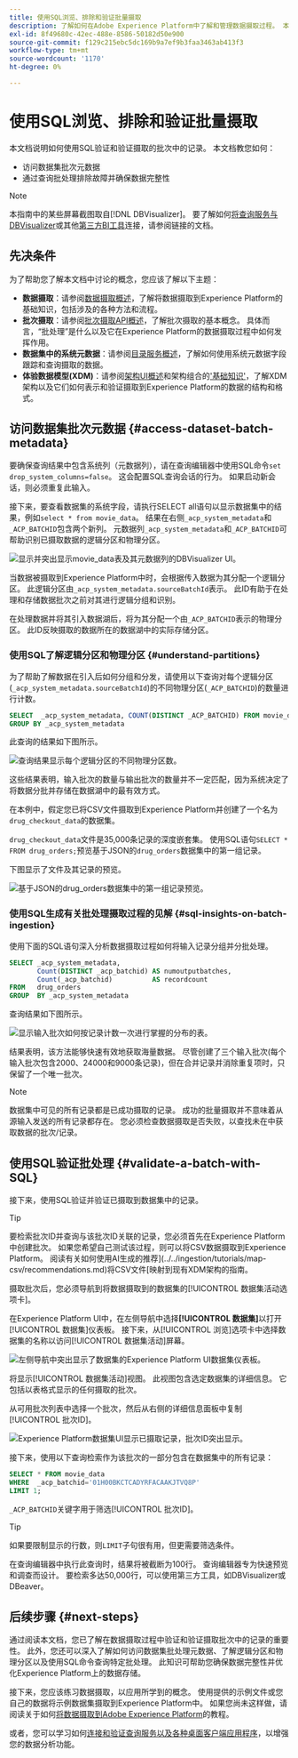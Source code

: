 ```yaml
---
title: 使用SQL浏览、排除和验证批量摄取
description: 了解如何在Adobe Experience Platform中了解和管理数据摄取过程。 本文档包括如何验证批次和查询摄取的数据。
exl-id: 8f49680c-42ec-488e-8586-50182d50e900
source-git-commit: f129c215ebc5dc169b9a7ef9b3faa3463ab413f3
workflow-type: tm+mt
source-wordcount: '1170'
ht-degree: 0%

---
```


# 使用SQL浏览、排除和验证批量摄取

本文档说明如何使用SQL验证和验证摄取的批次中的记录。 本文档教您如何：

- 访问数据集批次元数据
- 通过查询批处理排除故障并确保数据完整性

>[!NOTE]
>
>本指南中的某些屏幕截图取自[!DNL DBVisualizer]。 要了解如何[将查询服务与DBVisualizer](../clients/dbvisulaizer.md)或其他[第三方BI工具](../clients/overview.md)连接，请参阅链接的文档。

## 先决条件

为了帮助您了解本文档中讨论的概念，您应该了解以下主题：

- **数据摄取**：请参阅[数据摄取概述](../../ingestion/home.md)，了解将数据摄取到Experience Platform的基础知识，包括涉及的各种方法和流程。
- **批次摄取**：请参阅[批次摄取API概述](../../ingestion/batch-ingestion/overview.md)，了解批次摄取的基本概念。 具体而言，“批处理”是什么以及它在Experience Platform的数据摄取过程中如何发挥作用。
- **数据集中的系统元数据**：请参阅[目录服务概述](../../catalog/home.md)，了解如何使用系统元数据字段跟踪和查询摄取的数据。
- **体验数据模型(XDM)**：请参阅[架构UI概述](../../xdm/ui/overview.md)和架构组合的[&#39;基础知识&#39;](../../xdm/schema/composition.md)，了解XDM架构以及它们如何表示和验证摄取到Experience Platform的数据的结构和格式。

## 访问数据集批次元数据 {#access-dataset-batch-metadata}

要确保查询结果中包含系统列（元数据列），请在查询编辑器中使用SQL命令`set drop_system_columns=false`。 这会配置SQL查询会话的行为。 如果启动新会话，则必须重复此输入。

接下来，要查看数据集的系统字段，请执行SELECT all语句以显示数据集中的结果，例如`select * from movie_data`。 结果在右侧`_acp_system_metadata`和`_ACP_BATCHID`包含两个新列。 元数据列`_acp_system_metadata`和`_ACP_BATCHID`可帮助识别已摄取数据的逻辑分区和物理分区。

![显示并突出显示movie_data表及其元数据列的DBVisualizer UI。](../images/use-cases/movie_data-table-with-metadata-columns.png)

当数据被摄取到Experience Platform中时，会根据传入数据为其分配一个逻辑分区。 此逻辑分区由`_acp_system_metadata.sourceBatchId`表示。 此ID有助于在处理和存储数据批次之前对其进行逻辑分组和识别。

在处理数据并将其引入数据湖后，将为其分配一个由`_ACP_BATCHID`表示的物理分区。 此ID反映摄取的数据所在的数据湖中的实际存储分区。

### 使用SQL了解逻辑分区和物理分区 {#understand-partitions}

为了帮助了解数据在引入后如何分组和分发，请使用以下查询对每个逻辑分区(`_acp_system_metadata.sourceBatchId`)的不同物理分区(`_ACP_BATCHID`)的数量进行计数。

```SQL
SELECT  _acp_system_metadata, COUNT(DISTINCT _ACP_BATCHID) FROM movie_data
GROUP BY _acp_system_metadata
```

此查询的结果如下图所示。

![查询结果显示每个逻辑分区的不同物理分区数。](../images/use-cases/logical-and-physical-partition-count.png)

这些结果表明，输入批次的数量与输出批次的数量并不一定匹配，因为系统决定了将数据分批并存储在数据湖中的最有效方式。

在本例中，假定您已将CSV文件摄取到Experience Platform并创建了一个名为`drug_checkout_data`的数据集。

`drug_checkout_data`文件是35,000条记录的深度嵌套集。 使用SQL语句`SELECT * FROM drug_orders;`预览基于JSON的`drug_orders`数据集中的第一组记录。

下图显示了文件及其记录的预览。

![基于JSON的drug_orders数据集中的第一组记录预览。](../images/use-cases/drug-orders-preview.png)

### 使用SQL生成有关批处理摄取过程的见解 {#sql-insights-on-batch-ingestion}

使用下面的SQL语句深入分析数据摄取过程如何将输入记录分组并分批处理。

```sql
SELECT _acp_system_metadata,
       Count(DISTINCT _acp_batchid) AS numoutputbatches,
       Count(_acp_batchid)          AS recordcount
FROM   drug_orders
GROUP  BY _acp_system_metadata 
```

查询结果如下图所示。

![显示输入批次如何按记录计数一次进行掌握的分布的表。](../images/use-cases/distribution-of-input-batches.png)

结果表明，该方法能够快速有效地获取海量数据。 尽管创建了三个输入批次(每个输入批次包含2000、24000和9000条记录)，但在合并记录并消除重复项时，只保留了一个唯一批次。

>[!NOTE]
>
>数据集中可见的所有记录都是已成功摄取的记录。 成功的批量摄取并不意味着从源输入发送的所有记录都存在。 您必须检查数据摄取是否失败，以查找未在中获取数据的批次/记录。

## 使用SQL验证批处理 {#validate-a-batch-with-SQL}

接下来，使用SQL验证并验证已摄取到数据集中的记录。

>[!TIP]
>
>要检索批次ID并查询与该批次ID关联的记录，您必须首先在Experience Platform中创建批次。 如果您希望自己测试该过程，则可以将CSV数据摄取到Experience Platform。 阅读有关如何使用AI生成的推荐](../../ingestion/tutorials/map-csv/recommendations.md)将CSV文件[映射到现有XDM架构的指南。

摄取批次后，您必须导航到将数据摄取到的数据集的[!UICONTROL 数据集活动选项卡]。

在Experience Platform UI中，在左侧导航中选择&#x200B;**[!UICONTROL 数据集]**&#x200B;以打开[!UICONTROL 数据集]仪表板。 接下来，从[!UICONTROL 浏览]选项卡中选择数据集的名称以访问[!UICONTROL 数据集活动]屏幕。

![左侧导航中突出显示了数据集的Experience Platform UI数据集仪表板。](../images/use-cases/datasets-workspace.png)

将显示[!UICONTROL 数据集活动]视图。 此视图包含选定数据集的详细信息。 它包括以表格式显示的任何摄取的批次。

从可用批次列表中选择一个批次，然后从右侧的详细信息面板中复制[!UICONTROL 批次ID]。

![Experience Platform数据集UI显示已摄取记录，批次ID突出显示。](../images/use-cases/batch-id.png)

接下来，使用以下查询检索作为该批次的一部分包含在数据集中的所有记录：

```sql
SELECT * FROM movie_data
WHERE  _acp_batchid='01H00BKCTCADYRFACAAKJTVQ8P' 
LIMIT 1;
```

`_ACP_BATCHID`关键字用于筛选[!UICONTROL 批次ID]。

>[!TIP]
>
>如果要限制显示的行数，则`LIMIT`子句很有用，但更需要筛选条件。

在查询编辑器中执行此查询时，结果将被截断为100行。 查询编辑器专为快速预览和调查而设计。 要检索多达50,000行，可以使用第三方工具，如DBVisualizer或DBeaver。

## 后续步骤 {#next-steps}

通过阅读本文档，您已了解在数据摄取过程中验证和验证摄取批次中的记录的重要性。 此外，您还可以深入了解如何访问数据集批处理元数据、了解逻辑分区和物理分区以及使用SQL命令查询特定批处理。 此知识可帮助您确保数据完整性并优化Experience Platform上的数据存储。

接下来，您应该练习数据摄取，以应用所学到的概念。 使用提供的示例文件或您自己的数据将示例数据集摄取到Experience Platform中。 如果您尚未这样做，请阅读关于如何[将数据摄取到Adobe Experience Platform](../../ingestion/tutorials/ingest-batch-data.md)的教程。

或者，您可以学习如何[连接和验证查询服务以及各种桌面客户端应用程序](../clients/overview.md)，以增强您的数据分析功能。
